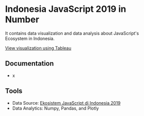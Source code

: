 # Indonesia JavaScript 2019 in Number
It contains data visualization and data analysis about JavaScript's Ecosystem in Indonesia.

[View visualization using Tableau](https://public.tableau.com/profile/albert.bill.alroy#!/vizhome/JavascriptCommunityinIndonesia/Dashboard1)

## Documentation
- x

## Tools
- Data Source: [Ekosistem JavaScript di Indonesia 2019](https://www.kaggle.com/rizafahmi/ekosistem-javascript-di-indonesia)
- Data Analytics: Numpy, Pandas, and Plotly
